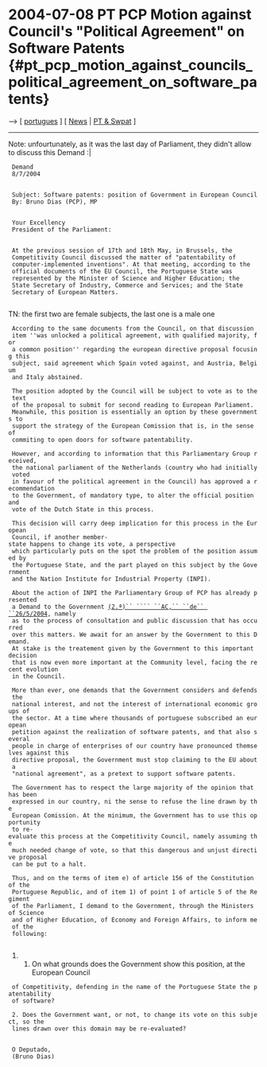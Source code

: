 # 2004-07-08 PT PCP Motion against Council\'s \"Political Agreement\" on Software Patents {#pt_pcp_motion_against_councils_political_agreement_on_software_patents}

\--\> \[ [ portugues](PcpAr040708Pt "wikilink") \] \[ [
News](SwpatcninoEn "wikilink") \| [ PT & Swpat](SwpatptEn "wikilink") \]

------------------------------------------------------------------------

Note: unfourtunately, as it was the last day of Parliament, they didn\'t
allow to discuss this Demand :\|

` Demand`\
` 8/7/2004`\
`                                                                               `\
` Subject: Software patents: position of Government in European Council`\
` By: Bruno Dias (PCP), MP`\
`                                                                               `\
` Your Excellency`\
` President of the Parliament:`\
`                                                                               `\
` At the previous session of 17th and 18th May, in Brussels, the`\
` Competitivity Council discussed the matter of "patentability of`\
` computer-implemented inventions". At that meeting, according to the`\
` official documents of the EU Council, the Portuguese State was`\
` represented by the Minister of Science and Higher Education; the`\
` State Secretary of Industry, Commerce and Services; and the State`\
` Secretary of European Matters.`\
` `

TN: the first two are female subjects, the last one is a male one

` According to the same documents from the Council, on that discussion`\
` item ''was unlocked a political agreement, with qualified majority, for`\
` a common position'' regarding the european directive proposal focusing this`\
` subject, said agreement which Spain voted against, and Austria, Belgium`\
` and Italy abstained.`

` The position adopted by the Council will be subject to vote as to the text`\
` of the proposal to submit for second reading to European Parliament.`\
` Meanwhile, this position is essentially an option by these governments to`\
` support the strategy of the European Comission that is, in the sense of`\
` commiting to open doors for software patentability.`

` However, and according to information that this Parliamentary Group received,`\
` the national parliament of the Netherlands (country who had initially voted`\
` in favour of the political agreement in the Council) has approved a recommendation`\
` to the Government, of mandatory type, to alter the official position and`\
` vote of the Dutch State in this process.`

` This decision will carry deep implication for this process in the European`\
` Council, if another member-state happens to change its vote, a perspective`\
` which particularly puts on the spot the problem of the position assumed by`\
` the Portuguese State, and the part played on this subject by the Government`\
` and the Nation Institute for Industrial Property (INPI).`

` About the action of INPI the Parliamentary Group of PCP has already presented`\
` a Demand to the Government `[`(2.ª)`` ``­`` ``AC,`` ``de`` ``26/5/2004`](n.º1463/IX "wikilink")`, namely`\
` as to the process of consultation and public discussion that has occurred`\
` over this matters. We await for an answer by the Government to this Demand.`\
` At stake is the treatement given by the Government to this important decision`\
` that is now even more important at the Community level, facing the recent evolution`\
` in the Council.`

` More than ever, one demands that the Government considers and defends the`\
` national interest, and not the interest of international economic groups of`\
` the sector. At a time where thousands of portuguese subscribed an european`\
` petition against the realization of software patents, and that also several`\
` people in charge of enterprises of our country have pronounced themselves against this`\
` directive proposal, the Government must stop claiming to the EU about a`\
` "national agreement", as a pretext to support software patents.`

` The Government has to respect the large majority of the opinion that has been`\
` expressed in our country, ni the sense to refuse the line drawn by the`\
` European Comission. At the minimum, the Government has to use this opportunity`\
` to re-evaluate this process at the Competitivity Council, namely assuming the`\
` much needed change of vote, so that this dangerous and unjust directive proposal`\
` can be put to a halt.`

` Thus, and on the terms of item e) of article 156 of the Constitution of the`\
` Portuguese Republic, and of item 1) of point 1 of article 5 of the Regiment`\
` of the Parliament, I demand to the Government, through the Ministers of Science`\
` and of Higher Education, of Economy and Foreign Affairs, to inform me of the`\
` following:                                                                                `

1.  1.  On what grounds does the Government show this position, at the
        European Council

` of Competitivity, defending in the name of the Portuguese State the patentability`\
` of software?`

` 2. Does the Government want, or not, to change its vote on this subject, so the`\
` lines drawn over this domain may be re-evaluated?`\
`                                                                                `\
` O Deputado,`\
` (Bruno Dias)`
